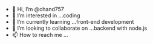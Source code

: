- 👋 Hi, I’m @chand757
- 👀 I’m interested in ...coding
- 🌱 I’m currently learning ...front-end development
- 💞️ I’m looking to collaborate on ...backend with node.js
- 📫 How to reach me ...

<!---
chand757/chand757 is a ✨ special ✨ repository because its `README.md` (this file) appears on your GitHub profile.
You can click the Preview link to take a look at your changes.
--->
